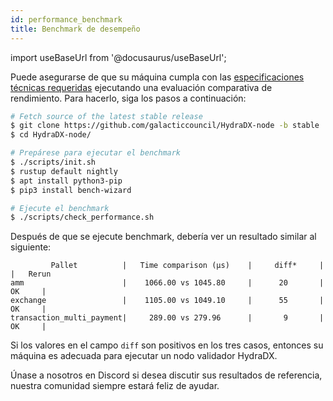 ```yaml
---
id: performance_benchmark
title: Benchmark de desempeño
---
```


import useBaseUrl from '@docusaurus/useBaseUrl';

Puede asegurarse de que su máquina cumpla con las [especificaciones técnicas requeridas](/node_setup#00-required-technical-specifications) ejecutando una evaluación comparativa de rendimiento. Para hacerlo, siga los pasos a continuación:

```bash
# Fetch source of the latest stable release
$ git clone https://github.com/galacticcouncil/HydraDX-node -b stable
$ cd HydraDX-node/

# Prepárese para ejecutar el benchmark
$ ./scripts/init.sh
$ rustup default nightly
$ apt install python3-pip
$ pip3 install bench-wizard

# Ejecute el benchmark
$ ./scripts/check_performance.sh
```

Después de que se ejecute benchmark, debería ver un resultado similar al siguiente:

```
         Pallet          |   Time comparison (µs)    |     diff*     |            |   Rerun
amm                      |    1066.00 vs 1045.80     |      20       |     OK     |
exchange                 |    1105.00 vs 1049.10     |      55       |     OK     |
transaction_multi_payment|     289.00 vs 279.96      |       9       |     OK     |
```

Si los valores en el campo `diff` son positivos en los tres casos, entonces su máquina es adecuada para ejecutar un nodo validador HydraDX.

Únase a nosotros en Discord si desea discutir sus resultados de referencia, nuestra comunidad siempre estará feliz de ayudar.